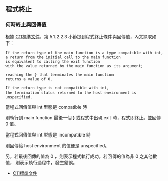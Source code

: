 ## 程式終止

### 何時終止與回傳值

根據 [C11標準文件](http://www.open-std.org/jtc1/sc22/wg14/www/docs/n1570.pdf)，第 5.1.2.2.3 小節提到程式終止條件與回傳值，內文擷取如下：

```
If the return type of the main function is a type compatible with int,
a return from the initial call to the main function
is equivalent to calling the exit function
with the value returned by the main function as its argument;

reaching the } that terminates the main function
returns a value of 0.

If the return type is not compatible with int,
the termination status returned to the host environment is unspecified.
```

當程式回傳值與 int 型態是 compatible 時

則執行到 main function 最後一個 __}__ 或程式中出現 exit 時，程式即終止。並回傳 0 值。

當程式回傳值與 int 型態是 incompatible 時

則回傳給 host environment 的值便是 unspecified。

另，若最後回傳的值為 0 ，則表示程式執行成功。若回傳的值為非 0 之其他數值，
則表示執行過程中，發生錯誤。


* [C11標準文件](http://www.open-std.org/jtc1/sc22/wg14/www/docs/n1570.pdf)
